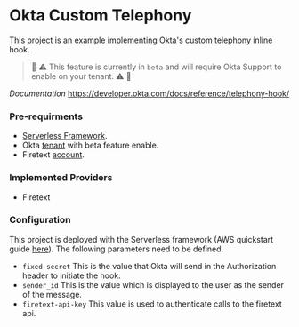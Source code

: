 # Okta Custom Telephony 

This project is an example implementing Okta's custom telephony inline hook.

> :construction: ⚠️ This feature is currently in `beta` and will require Okta Support to enable on your tenant. :warning: :construction:


*Documentation* https://developer.okta.com/docs/reference/telephony-hook/

### Pre-requirments
- [Serverless Framework](https://www.serverless.com/).
- Okta [tenant](https://developer.okta.com/signup/) with beta feature enable.
- Firetext [account](https://www.firetext.co.uk/).

### Implemented Providers
- Firetext

### Configuration

This project is deployed with the Serverless framework (AWS quickstart guide [here](https://www.serverless.com/framework/docs/providers/aws/guide/quick-start/)). The following parameters need to be defined.

* ```fixed-secret``` This is the value that Okta will send in the Authorization header to initiate the hook.
* ```sender_id``` This is the value which is displayed to the user as the sender of the message.
* ```firetext-api-key``` This value is used to authenticate calls to the firetext api.
